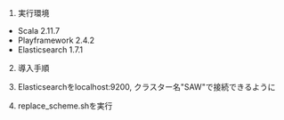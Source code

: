 1. 実行環境

  + Scala 2.11.7
  + Playframework 2.4.2
  + Elasticsearch 1.7.1


2. 導入手順

  1. Elasticsearchをlocalhost:9200, クラスター名"SAW"で接続できるように
  2. replace_scheme.shを実行
